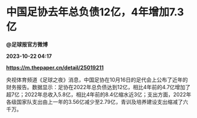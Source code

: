 # 中国足协去年总负债12亿，4年增加7.3亿
**@足球报官方微博**

**2023-10-22 04:17**

**https://m.thepaper.cn/detail/25019211**

央视体育频道《足球之夜》消息，中国足协在10月16日的足代会上公布了近年的财务报告。数据显示：足协在2022年总负债达到12亿，相比4年前的4.7亿增加了超7亿；2022年总收入5.8亿，相比4年前的8.4亿缩水近3亿；支出方面，2022年各级国家队支出由上一年的3.56亿减少至2.79亿，青训及培养建设支出缩减了六千万。